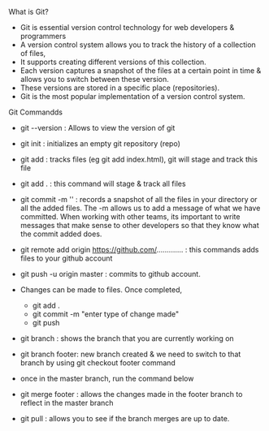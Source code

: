 What is Git?
- Git is essential version control technology for web developers & programmers
- A version control system allows you to track the history of a collection of files,
- It supports creating different versions of this collection.
- Each version captures a snapshot of the files at a certain point in time & allows you to switch between these version.
- These versions are stored in a specific place (repositories).
- Git is the most popular implementation of a version control system.


Git Commandds
- git --version : Allows to view the version of git
- git init : initializes an empty git repository (repo)
- git add : tracks files (eg git add index.html), git will stage and track this file
- git add . : this command will stage & track all files
- git commit -m '' : records a snapshot of all the files in your directory or all the added files. The -m allows us to add a message of what we have committed. When working with other teams, its important to write messages that make sense to other developers so that they know what the commit added does.
- git remote add origin https://github.com/............. : this commands adds files to your github account
- git push -u origin master : commits to github account.

- Changes can be made to files. Once completed,
  - git add .
  - git commit -m "enter type of change made"
  - git push

- git branch : shows the branch that you are currently working on
- git branch footer: new branch created & we need to switch to that branch
by using git checkout footer command
- once in the master branch, run the command below
- git merge footer : allows the changes made in the footer branch to reflect in the master branch
- git pull : allows you to see if the branch merges are up to date.
  